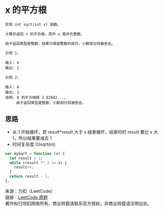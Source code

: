 # x 的平方根

```text
实现 int sqrt(int x) 函数。

计算并返回 x 的平方根，其中 x 是非负整数。

由于返回类型是整数，结果只保留整数的部分，小数部分将被舍去。

示例 1:

输入: 4
输出: 2

示例 2:

输入: 8
输出: 2
说明: 8 的平方根是 2.82842...,
     由于返回类型是整数，小数部分将被舍去。
```

## 思路

- 从 1 开始循环，若 result\*result 大于 x 结束循环，结束时的 result 要比 x 大 1，所以结果要减去 1
- 时间复杂度 O(sqrt(n))

```js
var mySqrt = function (x) {
  let result = 1;
  while (result ** 2 <= x) {
    result++;
  }
  return result - 1;
};
```

来源：力扣（LeetCode）  
链接：[LeetCode 原题](https://leetcode-cn.com/problems/sqrtx)  
著作权归领扣网络所有。商业转载请联系官方授权，非商业转载请注明出处。
